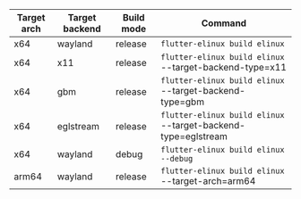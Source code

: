 
|Target arch|Target backend|Build mode| Command |
| --------- | ------------ | -------- | ------- |
| x64       | wayland      | release  | `flutter-elinux build elinux` |
| x64       | x11          | release  | `flutter-elinux build elinux` --target-backend-type=x11 |
| x64       | gbm          | release  | `flutter-elinux build elinux` --target-backend-type=gbm |
| x64       | eglstream    | release  | `flutter-elinux build elinux` --target-backend-type=eglstream |
| x64       | wayland      | debug    | `flutter-elinux build elinux --debug` |
| arm64     | wayland      | release  | `flutter-elinux build elinux` --target-arch=arm64 |
